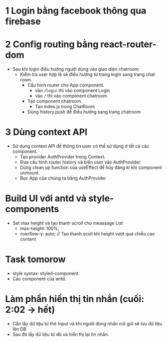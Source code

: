 # 1 Login bằng facebook thông qua firebase

# 2 Config routing bằng react-router-dom

-   Sau khi login điều hướng người dùng vào giao diện chatroom:
    -   Kiểm tra user hợp lệ sẽ điều hướng từ trang login sang trang chat room.
        -   Cấu hình router cho App component.
            -   vào `/login` thì vào component Login
            -   vào `/` thì vào component chatroom.
        -   Tạo component chatroom.
            -   Tạo index.js trong ChatRoom
        -   Dùng history.push để điều hướng sang trang chatroom

# 3 Dùng context API

-   Sử dụng context API để thông tin user có thể sử dụng ở tất cả các component.
    -   Tạo provider AuthProvider trong Context.
    -   Đưa cấu hình router history và biến user vào AuthProvider.
    -   Dùng clean up function của useEffect để hủy đăng kí khi component unmount.
    -   Bọc App của chúng ta bằng AuthProvider

# Build UI với antd và style-components

-   Set max height và tạo thanh scroll cho meassage List
    -   max-height: 100%;
    -   overflow-y: auto; // Tạo thanh scoll khi height vượt quá chiều cao content

# Task tomorow

-   style syntax: styled-component.
-   Các component của antd.

# Làm phần hiển thị tin nhắn (cuối: 2:02 -> hết)

-   Cần lấy dữ liệu từ thẻ Input và khi người dùng nhấn nút gửi sẽ lưu dữ liệu lên DB
-   Sau đó lấy dữ liệu từ db và hiển thị lại tin nhắn.
